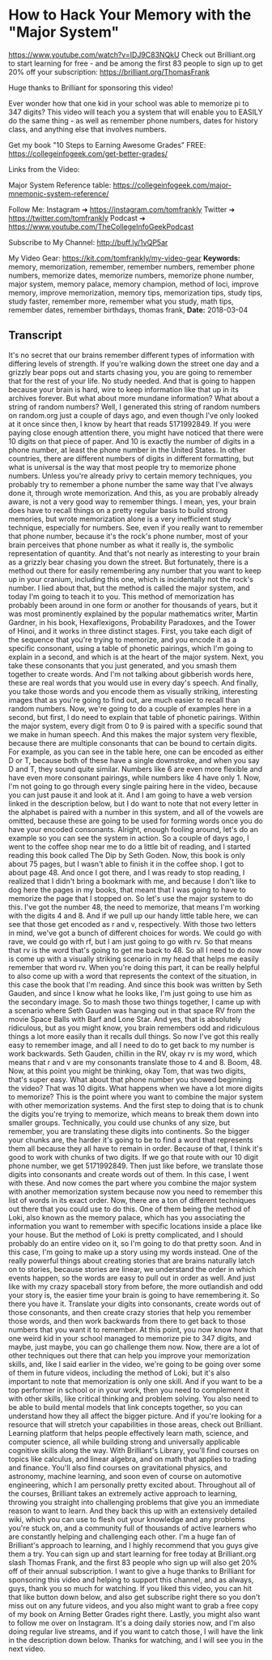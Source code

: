 # How to Hack Your Memory with the "Major System"
https://www.youtube.com/watch?v=IDJ9C83NQkU
Check out Brilliant.org to start learning for free - and be among the first 83 people to sign up to get 20% off your subscription: https://brilliant.org/ThomasFrank

Huge thanks to Brilliant for sponsoring this video!

Ever wonder how that one kid in your school was able to memorize pi to 347 digits? This video will teach you a system that will enable you to EASILY do the same thing - as well as remember phone numbers, dates for history class, and anything else that involves numbers.

Get my book "10 Steps to Earning Awesome Grades" FREE: 
https://collegeinfogeek.com/get-better-grades/

Links from the Video:

Major System Reference table: https://collegeinfogeek.com/major-mnemonic-system-reference/

Follow Me:
Instagram ➔ https://instagram.com/tomfrankly
Twitter ➔ https://twitter.com/tomfrankly
Podcast ➔ https://www.youtube.com/TheCollegeInfoGeekPodcast

Subscribe to My Channel:
http://buff.ly/1vQP5ar

My Video Gear:
https://kit.com/tomfrankly/my-video-gear
**Keywords:** memory, memorization, remember, remember numbers, remember phone numbers, memorize dates, memorize numbers, memorize phone number, major system, memory palace, memory champion, method of loci, improve memory, improve memorization, memory tips, memorization tips, study tips, study faster, remember more, remember what you study, math tips, remember dates, remember birthdays, thomas frank, 
**Date:** 2018-03-04

## Transcript
 It's no secret that our brains remember different types of information with differing levels of strength. If you're walking down the street one day and a grizzly bear pops out and starts chasing you, you are going to remember that for the rest of your life. No study needed. And that is going to happen because your brain is hard, wire to keep information like that up in its archives forever. But what about more mundane information? What about a string of random numbers? Well, I generated this string of random numbers on random.org just a couple of days ago, and even though I've only looked at it once since then, I know by heart that reads 5171992849. If you were paying close enough attention there, you might have noticed that there were 10 digits on that piece of paper. And 10 is exactly the number of digits in a phone number, at least the phone number in the United States. In other countries, there are different numbers of digits in different formatting, but what is universal is the way that most people try to memorize phone numbers. Unless you're already privy to certain memory techniques, you probably try to remember a phone number the same way that I've always done it, through wrote memorization. And this, as you are probably already aware, is not a very good way to remember things. I mean, yes, your brain does have to recall things on a pretty regular basis to build strong memories, but wrote memorization alone is a very inefficient study technique, especially for numbers. See, even if you really want to remember that phone number, because it's the rock's phone number, most of your brain perceives that phone number as what it really is, the symbolic representation of quantity. And that's not nearly as interesting to your brain as a grizzly bear chasing you down the street. But fortunately, there is a method out there for easily remembering any number that you want to keep up in your cranium, including this one, which is incidentally not the rock's number. I lied about that, but the method is called the major system, and today I'm going to teach it to you. This method of memorization has probably been around in one form or another for thousands of years, but it was most prominently explained by the popular mathematics writer, Martin Gardner, in his book, Hexaflexigons, Probability Paradoxes, and the Tower of Hinoi, and it works in three distinct stages. First, you take each digit of the sequence that you're trying to memorize, and you encode it as a specific consonant, using a table of phonetic pairings, which I'm going to explain in a second, and which is at the heart of the major system. Next, you take these consonants that you just generated, and you smash them together to create words. And I'm not talking about gibberish words here, these are real words that you would use in every day's speech. And finally, you take those words and you encode them as visually striking, interesting images that as you're going to find out, are much easier to recall than random numbers. Now, we're going to do a couple of examples here in a second, but first, I do need to explain that table of phonetic pairings. Within the major system, every digit from 0 to 9 is paired with a specific sound that we make in human speech. And this makes the major system very flexible, because there are multiple consonants that can be bound to certain digits. For example, as you can see in the table here, one can be encoded as either D or T, because both of these have a single downstroke, and when you say D and T, they sound quite similar. Numbers like 6 are even more flexible and have even more consonant pairings, while numbers like 4 have only 1. Now, I'm not going to go through every single pairing here in the video, because you can just pause it and look at it. And I am going to have a web version linked in the description below, but I do want to note that not every letter in the alphabet is paired with a number in this system, and all of the vowels are omitted, because these are going to be used for forming words once you do have your encoded consonants. Alright, enough fooling around, let's do an example so you can see the system in action. So a couple of days ago, I went to the coffee shop near me to do a little bit of reading, and I started reading this book called The Dip by Seth Goden. Now, this book is only about 75 pages, but I wasn't able to finish it in the coffee shop. I got to about page 48. And once I got there, and I was ready to stop reading, I realized that I didn't bring a bookmark with me, and because I don't like to dog here the pages in my books, that meant that I was going to have to memorize the page that I stopped on. So let's use the major system to do this. I've got the number 48, the need to memorize, that means I'm working with the digits 4 and 8. And if we pull up our handy little table here, we can see that those get encoded as r and v, respectively. With those two letters in mind, we've got a bunch of different choices for words. We could go with rave, we could go with rf, but I am just going to go with rv. So that means that rv is the word that's going to get me back to 48. So all I need to do now is come up with a visually striking scenario in my head that helps me easily remember that word rv. When you're doing this part, it can be really helpful to also come up with a word that represents the context of the situation, in this case the book that I'm reading. And since this book was written by Seth Gauden, and since I know what he looks like, I'm just going to use him as the secondary image. So to mash those two things together, I came up with a scenario where Seth Gauden was hanging out in that space RV from the movie Space Balls with Barf and Lone Star. And yes, that is absolutely ridiculous, but as you might know, you brain remembers odd and ridiculous things a lot more easily than it recalls dull things. So now I've got this really easy to remember image, and all I need to do to get back to my number is work backwards. Seth Gauden, chillin in the RV, okay rv is my word, which means that r and v are my consonants translate those to 4 and 8. Boom, 48. Now, at this point you might be thinking, okay Tom, that was two digits, that's super easy. What about that phone number you showed beginning the video? That was 10 digits. What happens when we have a lot more digits to memorize? This is the point where you want to combine the major system with other memorization systems. And the first step to doing that is to chunk the digits you're trying to memorize, which means to break them down into smaller groups. Technically, you could use chunks of any size, but remember, you are translating these digits into continents. So the bigger your chunks are, the harder it's going to be to find a word that represents them all because they all have to remain in order. Because of that, I think it's good to work with chunks of two digits. If we go that route with our 10 digit phone number, we get 5171992849. Then just like before, we translate those digits into consonants and create words out of them. In this case, I went with these. And now comes the part where you combine the major system with another memorization system because now you need to remember this list of words in its exact order. Now, there are a ton of different techniques out there that you could use to do this. One of them being the method of Loki, also known as the memory palace, which has you associating the information you want to remember with specific locations inside a place like your house. But the method of Loki is pretty complicated, and I should probably do an entire video on it, so I'm going to do that pretty soon. And in this case, I'm going to make up a story using my words instead. One of the really powerful things about creating stories that are brains naturally latch on to stories, because stories are linear, we understand the order in which events happen, so the words are easy to pull out in order as well. And just like with my crazy spaceball story from before, the more outlandish and odd your story is, the easier time your brain is going to have remembering it. So there you have it. Translate your digits into consonants, create words out of those consonants, and then create crazy stories that help you remember those words, and then work backwards from there to get back to those numbers that you want it to remember. At this point, you now know how that one weird kid in your school managed to memorize pie to 347 digits, and maybe, just maybe, you can go challenge them now. Now, there are a lot of other techniques out there that can help you improve your memorization skills, and, like I said earlier in the video, we're going to be going over some of them in future videos, including the method of Loki, but it's also important to note that memorization is only one skill. And if you want to be a top performer in school or in your work, then you need to complement it with other skills, like critical thinking and problem solving. You also need to be able to build mental models that link concepts together, so you can understand how they all affect the bigger picture. And if you're looking for a resource that will stretch your capabilities in those areas, check out Brilliant. Learning platform that helps people effectively learn math, science, and computer science, all while building strong and universally applicable cognitive skills along the way. With Brilliant's Library, you'll find courses on topics like calculus, and linear algebra, and on math that applies to trading and finance. You'll also find courses on gravitational physics, and astronomy, machine learning, and soon even of course on automotive engineering, which I am personally pretty excited about. Throughout all of the courses, Brilliant takes an extremely active approach to learning, throwing you straight into challenging problems that give you an immediate reason to want to learn. And they back this up with an extensively detailed wiki, which you can use to flesh out your knowledge and any problems you're stuck on, and a community full of thousands of active learners who are constantly helping and challenging each other. I'm a huge fan of Brilliant's approach to learning, and I highly recommend that you guys give them a try. You can sign up and start learning for free today at Brilliant.org slash Thomas Frank, and the first 83 people who sign up will also get 20% off of their annual subscription. I want to give a huge thanks to Brilliant for sponsoring this video and helping to support this channel, and as always, guys, thank you so much for watching. If you liked this video, you can hit that like button down below, and also get subscribe right there so you don't miss out on any future videos, and you also might want to grab a free copy of my book on Arning Better Grades right there. Lastly, you might also want to follow me over on Instagram. It's a doing daily stories now, and I'm also doing regular live streams, and if you want to catch those, I will have the link in the description down below. Thanks for watching, and I will see you in the next video.
